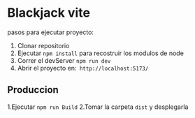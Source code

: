 # Blackjack vite 

pasos para ejecutar proyecto:

1. Clonar repositorio 
2. Ejecutar ```npm install``` para recostruir los modulos de node
3. Correr el devServer ```npm run dev```
4. Abrir el proyecto en:``` http://localhost:5173/```

## Produccion

1.Ejecutar ```npm run Build```
2.Tomar la carpeta ```dist``` y desplegarla